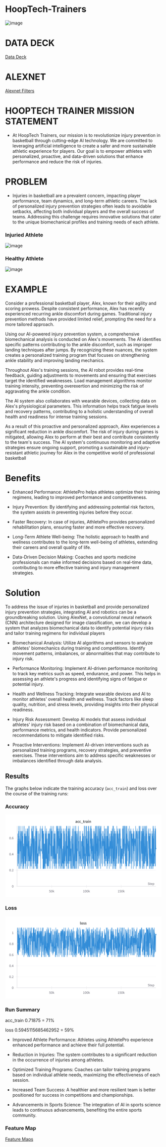 # HoopTech-Trainers

![image](https://github.com/AlexLop22/HoopTech-Trainers/assets/142961389/72e8996a-bf99-42ba-a7a6-b4d36a10b62b)


# DATA DECK
[Data Deck](https://docs.google.com/presentation/d/1IYkShxFIrEth-qUITfEjrt-jTvQ0OrS-0IkDBT9UzxM/edit#slide=id.p)





# ALEXNET
[Alexnet Filters](https://colab.research.google.com/drive/1lrd1NBag0md6_vAqH7CfYM01Rdnlumkq)



# HOOPTECH TRAINER MISSION STATEMENT

- At HoopTech Trainers, our mission is to revolutionize injury prevention in basketball through cutting-edge AI technology. We are committed to leveraging artificial intelligence to create a safer and more sustainable athletic experience for players. Our goal is to empower athletes with personalized, proactive, and data-driven solutions that enhance performance and reduce the risk of injuries.










# PROBLEM

- Injuries in basketball are a prevalent concern, impacting player performance, team dynamics, and long-term athletic careers. The lack of personalized injury prevention strategies often leads to avoidable setbacks, affecting both individual players and the overall success of teams. Addressing this challenge requires innovative solutions that cater to the unique biomechanical profiles and training needs of each athlete.



### Injuried Athlete

![image](https://ca-times.brightspotcdn.com/dims4/default/6f50af6/2147483647/strip/true/crop/4962x3308+0+0/resize/1200x800!/quality/75/?url=https%3A%2F%2Fcalifornia-times-brightspot.s3.amazonaws.com%2Fd0%2Fe7%2F3a4b1d6a4191966166e52308e98c%2Fnets-bucks-basketball-84126.jpg)


### Healthy Athlete

![image](https://i0.wp.com/newspack-washingtoncitypaper.s3.amazonaws.com/uploads/2020/01/Ish_Smith.5e14b0cea3cb9.png?fit=1200%2C800&ssl=1)












# EXAMPLE

Consider a professional basketball player, Alex, known for their agility and scoring prowess. Despite consistent performance, Alex has recently experienced recurring ankle discomfort during games. Traditional injury prevention methods have provided limited relief, prompting the need for a more tailored approach.

Using our AI-powered injury prevention system, a comprehensive biomechanical analysis is conducted on Alex's movements. The AI identifies specific patterns contributing to the ankle discomfort, such as improper landing techniques after jumps. By recognizing these nuances, the system creates a personalized training program that focuses on strengthening ankle stability and improving landing mechanics.

Throughout Alex's training sessions, the AI robot provides real-time feedback, guiding adjustments to movements and ensuring that exercises target the identified weaknesses. Load management algorithms monitor training intensity, preventing overexertion and minimizing the risk of aggravating the ankle condition.

The AI system also collaborates with wearable devices, collecting data on Alex's physiological parameters. This information helps track fatigue levels and recovery patterns, contributing to a holistic understanding of overall health and readiness for intense training sessions.

As a result of this proactive and personalized approach, Alex experiences a significant reduction in ankle discomfort. The risk of injury during games is mitigated, allowing Alex to perform at their best and contribute consistently to the team's success. The AI system's continuous monitoring and adaptive strategies ensure ongoing support, promoting a sustainable and injury-resistant athletic journey for Alex in the competitive world of professional basketball


# Benefits 

- Enhanced Performance: AthletePro helps athletes optimize their training regimens, leading to improved performance and competitiveness.

- Injury Prevention: By identifying and addressing potential risk factors, the system assists in preventing injuries before they occur.

- Faster Recovery: In case of injuries, AthletePro provides personalized rehabilitation plans, ensuring faster and more effective recovery.

- Long-Term Athlete Well-being: The holistic approach to health and wellness contributes to the long-term well-being of athletes, extending their careers and overall quality of life.

- Data-Driven Decision Making: Coaches and sports medicine professionals can make informed decisions based on real-time data, contributing to more effective training and injury management strategies.










# Solution 

To address the issue of injuries in basketball and provide personalized injury prevention strategies, integrating AI and robotics can be a groundbreaking solution. Using AlexNet, a convolutional neural network (CNN) architecture designed for image classification, we can develop a system that analyzes biomechanical data to identify potential injury risks and tailor training regimens for individual players


- Biomechanical Analysis: Utilize AI algorithms and sensors to analyze athletes' biomechanics during training and competitions. Identify movement patterns, imbalances, or abnormalities that may contribute to injury risk.

- Performance Monitoring: Implement AI-driven performance monitoring to track key metrics such as speed, endurance, and power. This helps in assessing an athlete's progress and identifying signs of fatigue or potential injury.

- Health and Wellness Tracking: Integrate wearable devices and AI to monitor athletes' overall health and wellness. Track factors like sleep quality, nutrition, and stress levels, providing insights into their physical readiness.

- Injury Risk Assessment: Develop AI models that assess individual athletes' injury risk based on a combination of biomechanical data, performance metrics, and health indicators. Provide personalized recommendations to mitigate identified risks.

- Proactive Interventions: Implement AI-driven interventions such as personalized training programs, recovery strategies, and preventive exercises. These interventions aim to address specific weaknesses or imbalances identified through data analysis.











## Results

The graphs below indicate the training accuracy (`acc_train`) and loss over the course of the training runs:

### Accuracy 


![image](https://github.com/AlexLop22/HoopTech-Trainers/blob/main/W%26B%20Chart%2012_7_2023%2C%2010_48_48%20AM.png) 



### Loss


![image](https://github.com/AlexLop22/HoopTech-Trainers/blob/main/W%26B%20Chart%2012_7_2023%2C%2010_55_12%20AM.png)


### Run Summary 

acc_train 0.71875 = 71%


loss 0.5945115685462952 = 59%


- Improved Athlete Performance: Athletes using AthletePro experience enhanced performance and achieve their full potential.

- Reduction in Injuries: The system contributes to a significant reduction in the occurrence of injuries among athletes.

- Optimized Training Programs: Coaches can tailor training programs based on individual athlete needs, maximizing the effectiveness of each session.

- Increased Team Success: A healthier and more resilient team is better positioned for success in competitions and championships.

- Advancements in Sports Science: The integration of AI in sports science leads to continuous advancements, benefiting the entire sports community.




### Feature Map
[Feature Maps](https://colab.research.google.com/drive/1CVnvMVFmqACtTkNcwhJiLQlPi4y3JSUD)













